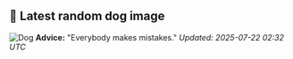 ## 🐶 Latest random dog image
![Dog](https://images.dog.ceo/breeds/corgi-cardigan/n02113186_50.jpg)
**Advice:** "Everybody makes mistakes."
*Updated: 2025-07-22 02:32 UTC*
